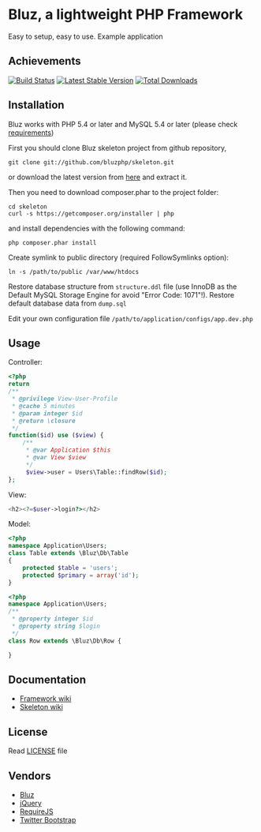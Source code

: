 Bluz, a lightweight PHP Framework
=================================
Easy to setup, easy to use. Example application


## Achievements

[![Build Status](https://secure.travis-ci.org/bluzphp/skeleton.png?branch=master)](https://travis-ci.org/bluzphp/skeleton)
[![Latest Stable Version](https://poser.pugx.org/bluzphp/skeleton/v/stable.png)](https://packagist.org/packages/bluzphp/skeleton)
[![Total Downloads](https://poser.pugx.org/bluzphp/skeleton/downloads.png)](https://packagist.org/packages/bluzphp/skeleton)

## Installation

Bluz works with PHP 5.4 or later and MySQL 5.4 or later (please check [requirements](https://github.com/bluzphp/skeleton/wiki/Requirements))

First you should clone Bluz skeleton project from github repository,

```
git clone git://github.com/bluzphp/skeleton.git
```
or download the latest version from [here](https://github.com/bluzphp/skeleton/downloads) and extract it.

Then you need to download composer.phar to the project folder:

```
cd skeleton
curl -s https://getcomposer.org/installer | php
```

and install dependencies with the following command:

```
php composer.phar install
```

Create symlink to public directory (required FollowSymlinks option):

```
ln -s /path/to/public /var/www/htdocs
```

Restore database structure from `structure.ddl` file (use InnoDB as the Default MySQL Storage Engine for avoid "Error Code: 1071"!).
Restore default database data from `dump.sql`


Edit your own configuration file ```/path/to/application/configs/app.dev.php```

## Usage

Controller:

```php
<?php
return
/**
 * @privilege View-User-Profile
 * @cache 5 minutes
 * @param integer $id
 * @return \closure
 */
function($id) use ($view) {
    /**
     * @var Application $this
     * @var View $view
     */
     $view->user = Users\Table::findRow($id);
};
```

View:

```php
<h2><?=$user->login?></h2>
```

Model:

```php
<?php
namespace Application\Users;
class Table extends \Bluz\Db\Table
{
    protected $table = 'users';
    protected $primary = array('id');
}
```

```php
<?php
namespace Application\Users;
/**
 * @property integer $id
 * @property string $login
 */
class Row extends \Bluz\Db\Row {

}
```

## Documentation

* [Framework wiki](https://github.com/bluzphp/framework/wiki)
* [Skeleton wiki](https://github.com/bluzphp/skeleton/wiki)

## License

Read [LICENSE](https://raw.github.com/bluzphp/skeleton/master/LICENSE) file

## Vendors

* [Bluz](https://github.com/bluzphp/framework/)
* [jQuery](https://github.com/jquery/jquery/)
* [RequireJS](http://requirejs.org/)
* [Twitter Bootstrap](http://twitter.github.com/bootstrap/)
